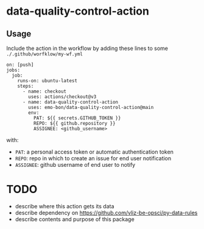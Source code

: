 # data-quality-control-action

## Usage

Include the action in the workflow by adding these lines to some `./.github/worfklow/my-wf.yml`

```
on: [push]
jobs:
  job:
    runs-on: ubuntu-latest
    steps:
      - name: checkout
        uses: actions/checkout@v3
      - name: data-quality-control-action
        uses: emo-bon/data-quality-control-action@main
        env:
          PAT: ${{ secrets.GITHUB_TOKEN }}
          REPO: ${{ github.repository }}
          ASSIGNEE: <github_username>
```

with:

* `PAT`: a personal access token or automatic authentication token
* `REPO`: repo in which to create an issue for end user notification
* `ASSIGNEE`: github username of end user to notify


# TODO
- describe where this action gets its data
- describe dependency on https://github.com/vliz-be-opsci/py-data-rules
- describe contents and purpose of this package 
